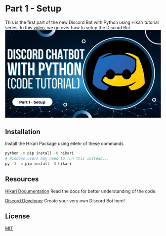# Part 1 - Setup

This is the first part of the new Discord Bot with Python using Hikari tutorial series.
In this [video](https://www.youtube.com/watch?v=GN2-uyDwm4A), we go over how to setup the Discord Bot.
[![Thumbnail](Thumbnail.png)](https://www.youtube.com/watch?v=GN2-uyDwm4A)

## Installation

Install the Hikari Package using eitehr of these commands

```bash
python -m pip install -U hikari
# Windows users may need to run this instead...
py -3 -m pip install -U hikari
```

## Resources

[Hikari Documentation](https://www.hikari-py.dev/)
Read the docs for better understanding of the code.

[Discord Developer](https://discord.com/developers/applications)
Create your very own Discord Bot here!

## License

[MIT](https://choosealicense.com/licenses/mit/)
